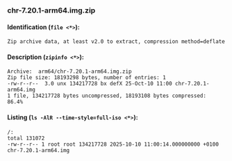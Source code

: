 ### chr-7.20.1-arm64.img.zip
#### Identification (`file <*>`):
```
Zip archive data, at least v2.0 to extract, compression method=deflate
```
#### Description (`zipinfo <*>`):
```
Archive:  arm64/chr-7.20.1-arm64.img.zip
Zip file size: 18193298 bytes, number of entries: 1
-rw-r--r--  3.0 unx 134217728 bx defX 25-Oct-10 11:00 chr-7.20.1-arm64.img
1 file, 134217728 bytes uncompressed, 18193108 bytes compressed:  86.4%
```
#### Listing (`ls -AlR --time-style=full-iso <*>`):
```
/:
total 131072
-rw-r--r-- 1 root root 134217728 2025-10-10 11:00:14.000000000 +0100 chr-7.20.1-arm64.img
```

